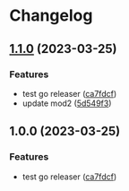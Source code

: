 # Changelog

## [1.1.0](https://github.com/Yapcheekian/gomodules/compare/mod2/v1.0.0...mod2/v1.1.0) (2023-03-25)


### Features

* test go releaser ([ca7fdcf](https://github.com/Yapcheekian/gomodules/commit/ca7fdcf8eb0762066563e0040176aaf65ed380e6))
* update mod2 ([5d549f3](https://github.com/Yapcheekian/gomodules/commit/5d549f314a29619474b2a2b4739a5b90a66ec51e))

## 1.0.0 (2023-03-25)


### Features

* test go releaser ([ca7fdcf](https://github.com/Yapcheekian/gomodules/commit/ca7fdcf8eb0762066563e0040176aaf65ed380e6))

